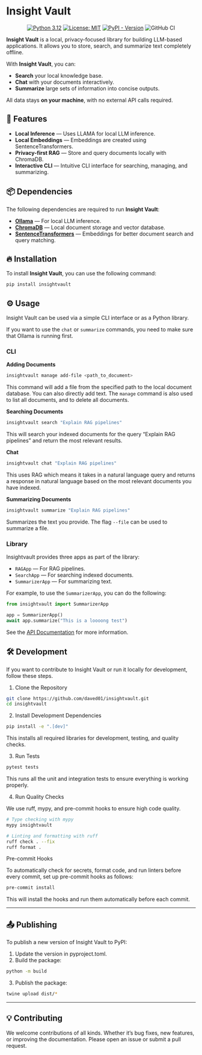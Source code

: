 # Insight Vault

<p align="center">
 <a href="https://www.python.org/downloads/release/python-312/"><img src="https://img.shields.io/badge/python-3.12-green.svg" alt="Python 3.12"></a>
 <a href="https://opensource.org/licenses/MIT"><img src="https://img.shields.io/badge/License-MIT-green.svg" alt="License: MIT"></a>
  <a href="https://pypi.org/project/insightvault"><img alt="PyPI - Version" src="https://img.shields.io/pypi/v/insightvault?color=blue"></a>
 <img src="https://github.com/daved01/insight-vault/actions/workflows/quality-checks.yml/badge.svg" alt="GitHub CI">
</p>

**Insight Vault** is a local, privacy-focused library for building LLM-based applications. It allows you to store, search, and summarize text completely offline.

With **Insight Vault**, you can:

- **Search** your local knowledge base.
- **Chat** with your documents interactively.
- **Summarize** large sets of information into concise outputs.

All data stays **on your machine**, with no external API calls required.

## 🚀 **Features**

- **Local Inference** — Uses LLAMA for local LLM inference.
- **Local Embeddings** — Embeddings are created using SentenceTransformers.
- **Privacy-first RAG** — Store and query documents locally with ChromaDB.
- **Interactive CLI** — Intuitive CLI interface for searching, managing, and summarizing.

## 📦 **Dependencies**

The following dependencies are required to run **Insight Vault**:

- [**Ollama**](https://ollama.com/) — For local LLM inference.
- [**ChromaDB**](https://docs.trychroma.com/) — Local document storage and vector database.
- [**SentenceTransformers**](https://www.sbert.net/) — Embeddings for better document search and query matching.

## 🔥 **Installation**

To install **Insight Vault**, you can use the following command:

```bash
pip install insightvault
```

## ⚙️ **Usage**

Insight Vault can be used via a simple CLI interface or as a Python library.

If you want to use the `chat` or `summarize` commands, you need to make sure that Ollama is running first.

### CLI

**Adding Documents**

```bash
insightvault manage add-file <path_to_document>
```

This command will add a file from the specified path to the local document database. You can also directly add text. The `manage` command is also used to list all documents, and to delete all documents.

**Searching Documents**

```bash
insightvault search "Explain RAG pipelines"
```

This will search your indexed documents for the query “Explain RAG pipelines” and return the most relevant results.

**Chat**

```bash
insightvault chat "Explain RAG pipelines"
```

This uses RAG which means it takes in a natural language query and returns a response in natural language based on the most relevant documents you have indexed.

**Summarizing Documents**

```bash
insightvault summarize "Explain RAG pipelines"
```

Summarizes the text you provide. The flag `--file` can be used to summarize a file.

### Library

Insightvault provides three apps as part of the library:

- `RAGApp` — For RAG pipelines.
- `SearchApp` — For searching indexed documents.
- `SummarizerApp` — For summarizing text.

For example, to use the `SummarizerApp`, you can do the following:

```python
from insightvault import SummarizerApp

app = SummarizerApp()
await app.summarize("This is a loooong test")
```

See the [API Documentation](TODO!) for more information.

## 🛠️ **Development**

If you want to contribute to Insight Vault or run it locally for development, follow these steps.

1. Clone the Repository

```bash
git clone https://github.com/daved01/insightvault.git
cd insightvault
```

2. Install Development Dependencies

```bash
pip install -e ".[dev]"
```

This installs all required libraries for development, testing, and quality checks.

3. Run Tests

```bash
pytest tests
```

This runs all the unit and integration tests to ensure everything is working properly.

4. Run Quality Checks

We use ruff, mypy, and pre-commit hooks to ensure high code quality.

```bash
# Type checking with mypy
mypy insightvault

# Linting and formatting with ruff
ruff check . --fix
ruff format .
```

Pre-commit Hooks

To automatically check for secrets, format code, and run linters before every commit, set up pre-commit hooks as follows:

```bash
pre-commit install
```

This will install the hooks and run them automatically before each commit.

---

## 📤 **Publishing**

To publish a new version of Insight Vault to PyPI:

1. Update the version in pyproject.toml.
2. Build the package:

```bash
python -m build
```

3. Publish the package:

```bash
twine upload dist/*
```

---

## 💡 **Contributing**

We welcome contributions of all kinds. Whether it’s bug fixes, new features, or improving the documentation. Please open an issue or submit a pull request.

